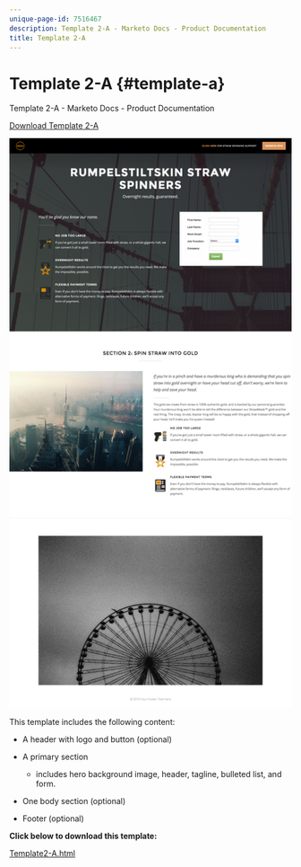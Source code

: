 ```yaml
---
unique-page-id: 7516467
description: Template 2-A - Marketo Docs - Product Documentation
title: Template 2-A
---
```


# Template 2-A {#template-a}

Template 2-A - Marketo Docs - Product Documentation

[Download Template 2-A](http://docs.marketo.com/download/attachments/7516467/template2-a.html?version=1&modificationdate=1433228945000&api=v2)

![](assets/image2015-6-2-15-3a17-3a17.png)

This template includes the following content:

* A header with logo and button (optional)
* A primary section

    * includes hero background image, header, tagline, bulleted list, and form.

* One body section (optional)
* Footer (optional)

**Click below to download this template:**

[Template2-A.html](http://docs.marketo.com/download/attachments/7516467/template2-a.html?version=1&modificationdate=1433228945000&api=v2)
